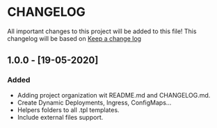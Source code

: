 # CHANGELOG

All important changes to this project will be added to this file! This changelog will be based on [Keep a change log](http://keepachangelog.com/)

## 1.0.0 - [19-05-2020]

### Added

* Adding project organization wit README.md and CHANGELOG.md.
* Create Dynamic Deployments, Ingress, ConfigMaps...
* Helpers folders to all .tpl templates.
* Include external files support.

